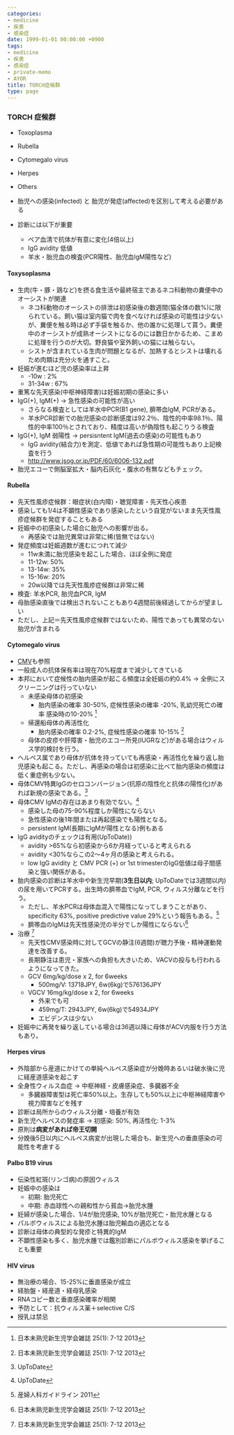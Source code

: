 ```yaml
---
categories:
- medicine
- 疾患
- 感染症
date: 1999-01-01 00:00:00 +0900
tags:
- medicine
- 疾患
- 感染症
- private-memo
- AYOR
title: TORCH症候群
type: page
---
```


### TORCH 症候群

- Toxoplasma
- Rubella
- Cytomegalo virus
- Herpes
- Others

- 胎児への感染(infected) と
    胎児が発症(affected)を区別して考える必要がある
- 診断には以下が重要
  - ペア血清で抗体が有意に変化(4倍以上)
  - IgG avidity 低値
  - 羊水・胎児血の検査(PCR陽性、胎児血IgM陽性など)

#### Toxysoplasma

- 生肉(牛・豚・鶏など)を摂る食生活や最終宿主であるネコ科動物の糞便中のオーシストが関連
  - ネコ科動物のオーシストの排泄は初感染後の数週間(猫全体の数%)に限られている。飼い猫は室内猫で肉を食べなければ感染の可能性は少ないが、糞便を触る時は必ず手袋を触るか、他の誰かに処理して貰う。糞便中のオーシストが成熟オーシストになるのには数日かかるため、こまめに処理を行うのが大切。野良猫や室外飼いの猫には触らない。
  - シストが含まれている生肉が問題となるが、加熱するとシストは壊れるため肉類は充分火を通すこと。
- 妊娠が進むほど児の感染率は上昇
  - -10w : 2%
  - 31-34w : 67%
- 重篤な先天感染(中枢神経障害)は妊娠初期の感染に多い
- IgG(+), IgM(+) -\> 急性感染の可能性が高い
  - さらなる検査としては羊水中PCR(B1 gene), 臍帯血IgM, PCRがある。
  - 羊水PCR診断での胎児感染の診断感度は92.2％、陰性的中率98.1％、陽性的中率100％とされており、精度は高いが偽陰性も起こりうる検査
- IgG(+), IgM 弱陽性 -\> persisntent IgM(過去の感染)の可能性もあり
  - IgG
        avidity(結合力)を測定、低値であれば急性期の可能性もあり上記検査を行う
  - <http://www.jsog.or.jp/PDF/60/6006-132.pdf>
- 胎児エコーで側脳室拡大・脳内石灰化・腹水の有無などもチェック。

#### Rubella

- 先天性風疹症候群：眼症状(白内障)・聴覚障害・先天性心疾患
- 感染しても1/4は不顕性感染であり感染したという自覚がないまま先天性風疹症候群を発症することもある
- 妊娠中の初感染した場合に胎児への影響が出る。
  - 再感染では胎児異常は非常に稀(皆無ではない)
- 発症頻度は妊娠週数が進むにつれて減少
  - 11w未満に胎児感染を起こした場合、ほぼ全例に発症
  - 11-12w: 50%
  - 13-14w: 35%
  - 15-16w: 20%
  - 20w以降では先天性風疹症候群は非常に稀
- 検査: 羊水PCR, 胎児血PCR, IgM
- 母胎感染直後では検出されないこともあり4週間前後経過してからが望ましい
- ただし、上記＝先天性風疹症候群ではないため、陽性であっても異常のない胎児が含まれる

#### Cytomegalo virus

- [CMV](/検査/感染症/cmv)も参照
- 一般成人の抗体保有率は現在70%程度まで減少してきている
- 本邦において症候性の胎内感染が起こる頻度は全妊娠の約0.4% -\>
    全例にスクリーニングは行っていない
  - 未感染母体の初感染
    - 胎内感染の確率 30-50%, 症候性感染の確率 -20%,
            乳幼児死亡の確率 感染時の10-20% [^1]
  - 帰還船母体の再活性化
    - 胎内感染の確率 0.2-2%, 症候性感染の確率 10-15% [^2]
  - 母体の皮疹や肝障害・胎児のエコー所見(IUGRなど)がある場合はウィルス学的検討を行う。
- ヘルペス属であり母体が抗体を持っていても再感染・再活性化を繰り返し胎児感染も起こる。ただし、再感染の場合は初感染に比べて胎内感染の頻度は低く重症例も少ない。
- 母体CMV特異IgGのセロコンバージョン(抗原の陰性化と抗体の陽性化)があれば新規の感染である。[^3]
- 母体CMV IgMの存在はあまり有効でない。[^4]
  - 感染した母の75-90%程度しか陽性にならない
  - 急性感染の後1年間または再起感染でも陽性となる。
  - persistent IgM(長期にIgMが陽性となる)例もある
- IgG avidityのチェックは有用(UpToDate))
  - avidity \>65%なら初感染から6か月経っていると考えられる
  - avidity \<30%ならこの2～4ヶ月の感染と考えられる。
  - low IgG avidity と CMV PCR (+) or 1st
        trimesterのIgG低値は母子間感染と強い関係がある。
- 胎内感染の診断は羊水中や新生児早期(**3生日以内**;
    UpToDateでは3週間以内)の尿を用いてPCRする。出生時の臍帯血でIgM, PCR,
    ウィルス分離などを行う。
  - ただし、羊水PCRは母体血混入で陽性になってしまうことがあり、specificity
        63%, positive predictive value 29%という報告もある。[^5]
  - 臍帯血のIgMは先天性感染児の半分でしか陽性にならない[^6]
- 治療 [^7]
  - 先天性CMV感染時に対してGCVの静注(6週間)が聴力予後・精神運動発達を改善する。
  - 長期静注は患児・家族への負担も大きいため、VACVの投与も行われるようになってきた。
  - GCV 6mg/kg/dose x 2, for 6weeks
    - 500mg/V: 13718JPY, 6w(6kg)で576136JPY
  - VGCV 16mg/kg/dose x 2, for 6weeks
    - 外来でも可
    - 459mg/T: 2943JPY, 6w(6kg)で54934JPY
    - エビデンスは少ない
- 妊娠中に再発を繰り返している場合は36週以降に母体がACV内服を行う方法もあり。

#### Herpes virus

- 外陰部から産道にかけての単純ヘルペス感染症が分娩時あるいは破水後に児に経産道感染を起こす
- 全身性ウィルス血症 -\> 中枢神経・皮膚感染症、多臓器不全
  - 多臓器障害型は死亡率50%以上。生存しても50%以上に中枢神経障害や視力障害などを残す
- 診断は局所からのウィルス分離・培養が有効
- 新生児ヘルペスの発症率 -\> 初感染: 50%, 再活性化: 1-3%
- 原則は**病変があれば帝王切開**
- 分娩後5日以内にヘルペス病変が出現した場合も、新生児への垂直感染の可能性を考慮する

#### Palbo B19 virus

- 伝染性紅斑(リンゴ病)の原因ウィルス
- 妊娠中の感染は
  - 初期: 胎児死亡
  - 中期: 赤血球性への親和性から貧血-\>胎児水腫
- 妊婦が感染した場合、1/4が胎児感染, 10%が胎児死亡・胎児水腫となる
- パルボウィルスによる胎児水腫は胎児輸血の適応となる
- 診断は母体の典型的な発疹と特異的IgM
- 不顕性感染も多く、胎児水腫では鑑別診断にパルボウィルス感染を挙げることも重要

#### HIV virus

- 無治療の場合、15-25%に垂直感染が成立
- 経胎盤・経産道・経母乳感染
- RNAコピー数と垂直感染確率が相関
- 予防として：抗ウィルス薬＋selective C/S
- 授乳は禁忌

[^1]: 日本未熟児新生児学会雑誌 25(1): 7-12 2013

[^2]: 日本未熟児新生児学会雑誌 25(1): 7-12 2013

[^3]: UpToDate

[^4]: UpToDate

[^5]: 産婦人科ガイドライン 2011

[^6]: 日本未熟児新生児学会雑誌 25(1): 7-12 2013

[^7]: 日本未熟児新生児学会雑誌 25(1): 7-12 2013
